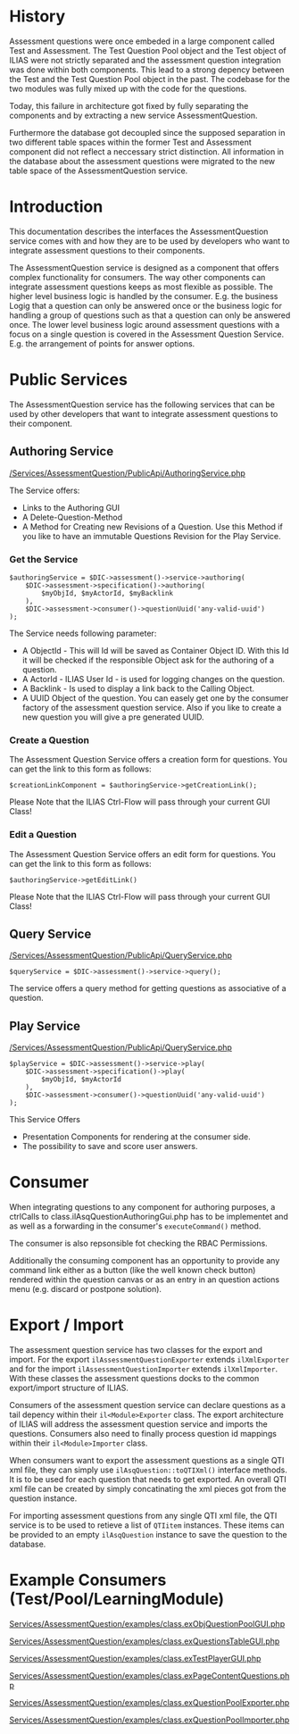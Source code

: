 # History

Assessment questions were once embeded in a large component called Test and Assessment. The Test Question Pool object and the Test object of ILIAS were not strictly separated and the assessment question integration was done within both components. This lead to a strong depency between the Test and the Test Question Pool object in the past. The codebase for the two modules was fully mixed up with the code for the questions.

Today, this failure in architecture got fixed by fully separating the components and by extracting a new service AssessmentQuestion.

Furthermore the database got decoupled since the supposed separation in two different table spaces within the former Test and Assessment component did not reflect a neccessary strict distinction. All information in the database about the assessment questions were migrated to the new table space of the AssessmentQuestion service.

# Introduction

This documentation describes the interfaces the AssessmentQuestion service comes with and how they are to be used by developers who want to integrate assessment questions to their components.

The AssessmentQuestion service is designed as a component that offers complex functionality for consumers. The way other components can integrate assessment questions keeps as most flexible as possible. The higher level business logic is handled by the consumer. E.g. the business Logig that a question can only be answered once or the business logic for handling a group of questions such as that a question can only be answered once. The lower level business logic around assessment questions with a focus on a single question is covered in the Assessment Question Service. E.g. the arrangement of points for answer options.


# Public Services

The AssessmentQuestion service has the following services that can be used by other developers that want to integrate assessment questions to their component.

## Authoring Service
[/Services/AssessmentQuestion/PublicApi/AuthoringService.php](../PublicApi/AuthoringService.php)

The Service offers:
* Links to the Authoring GUI
* A Delete-Question-Method
* A Method for Creating new Revisions of a Question. Use this Method if you like to have an immutable Questions Revision for the Play Service.

### Get the Service
```
$authoringService = $DIC->assessment()->service->authoring(
    $DIC->assessment->specification()->authoring(
        $myObjId, $myActorId, $myBacklink
    ),
    $DIC->assessment->consumer()->questionUuid('any-valid-uuid')
);
```
The Service needs following parameter:
* A ObjectId - This will Id will be saved as Container Object ID. With this Id it will be checked if the responsible Object ask for the authoring of a question.
* A ActorId - ILIAS User Id - is used for logging changes on the question.
* A Backlink - Is used to display a link back to the Calling Object.
* A UUID Object of the question. You can easely get one by the consumer factory of the assessment question service. Also if you like to create a new question you will give a pre generated UUID. 

### Create a Question
The Assessment Question Service offers a creation form for questions. You can get the link to this form as follows:
```
$creationLinkComponent = $authoringService->getCreationLink();
```
Please Note that the ILIAS Ctrl-Flow will pass through your current GUI Class! 

### Edit a Question
The Assessment Question Service offers an edit form for questions. You can get the link to this form as follows:
```
$authoringService->getEditLink()
```
Please Note that the ILIAS Ctrl-Flow will pass through your current GUI Class!

## Query Service
[/Services/AssessmentQuestion/PublicApi/QueryService.php](../PublicApi/QueryService.php)
```
$queryService = $DIC->assessment()->service->query();
```
The service offers a query method for getting questions as associative of a question.


## Play Service
[/Services/AssessmentQuestion/PublicApi/QueryService.php](../PublicApi/QueryService.php)
```
$playService = $DIC->assessment()->service->play(
    $DIC->assessment->specification()->play(
        $myObjId, $myActorId
    ),
    $DIC->assessment->consumer()->questionUuid('any-valid-uuid')
);
```
This Service Offers 
* Presentation Components for rendering at the consumer side. 
* The possibility to save and score user answers.



# Consumer

When integrating questions to any component for authoring purposes, a ctrlCalls to class.ilAsqQuestionAuthoringGui.php has to be implementet and as well as a forwarding in the consumer's `executeCommand()` method.

The consumer is also repsonsible fot checking the RBAC Permissions. 

Additionally the consuming component has an opportunity to provide any command link either as a button (like the well known check button) rendered within the question canvas or as an entry in an question actions menu (e.g. discard or postpone solution).

# Export / Import

The assessment question service has two classes for the export and import. For the export `ilAssessmentQuestionExporter` extends `ilXmlExporter` and for the import `ilAssessmentQuestionImporter` extends `ilXmlImporter`. With these classes the assessment questions docks to the common export/import structure of ILIAS.

Consumers of the assessment question service can declare questions as a tail depency within their `il<Module>Exporter` class. The export architecture of ILIAS will address the assessment question service and imports the questions. Consumers also need to finally process question id mappings within their `il<Module>Importer` class.

When consumers want to export the assessment questions as a single QTI xml file, they can simply use `ilAsqQuestion::toQTIXml()` interface methods. It is to be used for each question that needs to get exported. An overall QTI xml file can be created by simply concatinating the xml pieces got from the question instance.

For importing assessment questions from any single QTI xml file, the QTI service is to be used to retieve a list of `QTIitem` instances. These items can be provided to an empty `ilAsqQuestion` instance to save the question to the database.

# Example Consumers (Test/Pool/LearningModule)

[Services/AssessmentQuestion/examples/class.exObjQuestionPoolGUI.php](../examples/class.exObjQuestionPoolGUI.php)

[Services/AssessmentQuestion/examples/class.exQuestionsTableGUI.php](../examples/class.exQuestionsTableGUI.php)

[Services/AssessmentQuestion/examples/class.exTestPlayerGUI.php](../examples/class.exTestPlayerGUI.php)

[Services/AssessmentQuestion/examples/class.exPageContentQuestions.php](../examples/class.exPageContentQuestions.php)

[Services/AssessmentQuestion/examples/class.exQuestionPoolExporter.php](../examples/class.exQuestionPoolExporter.php)

[Services/AssessmentQuestion/examples/class.exQuestionPoolImporter.php](../examples/class.exQuestionPoolImporter.php)

